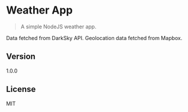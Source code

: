 # Weather App
> A simple NodeJS weather app.

Data fetched from DarkSky API. Geolocation data fetched from Mapbox.  

## Version
1.0.0

## License
MIT
